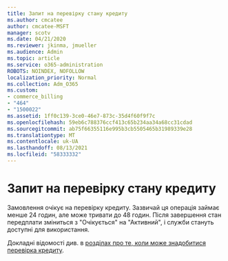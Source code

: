 ```yaml
---
title: Запит на перевірку стану кредиту
ms.author: cmcatee
author: cmcatee-MSFT
manager: scotv
ms.date: 04/21/2020
ms.reviewer: jkinma, jmueller
ms.audience: Admin
ms.topic: article
ms.service: o365-administration
ROBOTS: NOINDEX, NOFOLLOW
localization_priority: Normal
ms.collection: Adm_O365
ms.custom:
- commerce_billing
- "464"
- "1500022"
ms.assetid: 1ff0c139-3ce0-46e7-873c-35d4f60f9f7c
ms.openlocfilehash: 59eb6c788376ccf413c65b234aa34a68cc31cdad
ms.sourcegitcommit: ab75f66355116e995b3cb5505465b31989339e28
ms.translationtype: MT
ms.contentlocale: uk-UA
ms.lasthandoff: 08/13/2021
ms.locfileid: "58333332"
---
```

# <a name="credit-check-status-request"></a>Запит на перевірку стану кредиту

Замовлення очікує на перевірку кредиту. Зазвичай ця операція займає менше 24 годин, але може тривати до 48 годин. Після завершення стан передплати зміниться з "Очікується" на "Активний", і служби стануть доступні для використання.

Докладні відомості див. в [розділах про те, коли може знадобитися перевірка кредиту](https://docs.microsoft.com/microsoft-365/commerce/billing-and-payments/pay-for-your-subscription#pay-by-invoice-check-or-eft).
